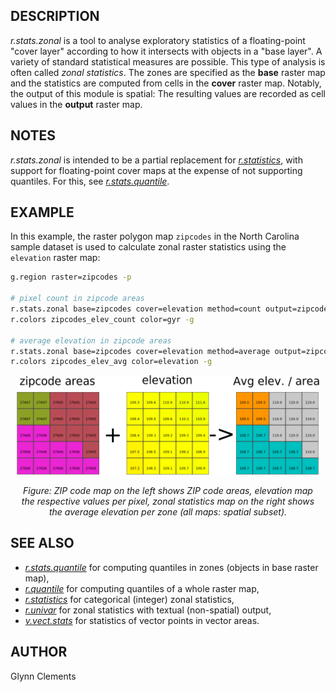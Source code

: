## DESCRIPTION

*r.stats.zonal* is a tool to analyse exploratory statistics of a
floating-point "cover layer" according to how it intersects with objects
in a "base layer". A variety of standard statistical measures are
possible. This type of analysis is often called *zonal statistics*. The
zones are specified as the **base** raster map and the statistics are
computed from cells in the **cover** raster map. Notably, the output of
this module is spatial: The resulting values are recorded as cell values
in the **output** raster map.

## NOTES

*r.stats.zonal* is intended to be a partial replacement for
*[r.statistics](r.statistics.md)*, with support for floating-point cover
maps at the expense of not supporting quantiles. For this, see
*[r.stats.quantile](r.stats.quantile.md)*.

## EXAMPLE

In this example, the raster polygon map `zipcodes` in the North Carolina
sample dataset is used to calculate zonal raster statistics using the
`elevation` raster map:

```bash
g.region raster=zipcodes -p

# pixel count in zipcode areas
r.stats.zonal base=zipcodes cover=elevation method=count output=zipcodes_elev_count
r.colors zipcodes_elev_count color=gyr -g

# average elevation in zipcode areas
r.stats.zonal base=zipcodes cover=elevation method=average output=zipcodes_elev_avg
r.colors zipcodes_elev_avg color=elevation -g
```

<div align="center" style="margin: 10px">

[<img src="r_stats.zonal.png" data-border="0"
alt="Zonal (average) elevation statistics" />](r_stats.zonal.png)

*Figure: ZIP code map on the left shows ZIP code areas, elevation map
the respective values per pixel, zonal statistics map on the right shows
the average elevation per zone (all maps: spatial subset).*

</div>

## SEE ALSO

- *[r.stats.quantile](r.stats.quantile.md)* for computing quantiles in
  zones (objects in base raster map),
- *[r.quantile](r.quantile.md)* for computing quantiles of a whole
  raster map,
- *[r.statistics](r.statistics.md)* for categorical (integer) zonal
  statistics,
- *[r.univar](r.univar.md)* for zonal statistics with textual
  (non-spatial) output,
- *[v.vect.stats](v.vect.stats.md)* for statistics of vector points in
  vector areas.

## AUTHOR

Glynn Clements
